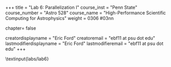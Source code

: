+++
title = "Lab 6: Parallelization I"
course_inst = "Penn State"
course_number = "Astro 528"
course_name = "High-Performance Scientific Computing for Astrophysics"
weight = 0306  #03nn

chapter= false

creatordisplayname = "Eric Ford"
creatoremail = "ebf11 at psu dot edu"
lastmodifierdisplayname = "Eric Ford"
lastmodifieremail = "ebf11 at psu dot edu"
+++

\textinput{labs/lab6}


